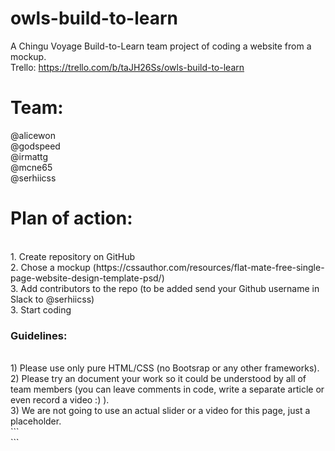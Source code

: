 # owls-build-to-learn
A Chingu Voyage Build-to-Learn team project of coding a website from a mockup.
<br>
Trello: https://trello.com/b/taJH26Ss/owls-build-to-learn

# Team:
@alicewon
<br>
@godspeed
<br>
@irmattg
<br>
@mcne65
<br>
@serhiicss

# Plan of action:
<br>
1. Create repository on GitHub
<br>
2. Chose a mockup (https://cssauthor.com/resources/flat-mate-free-single-page-website-design-template-psd/)
<br>
3. Add contributors to the repo (to be added send your Github username in Slack to @serhiicss)
<br>
3. Start coding

### Guidelines:
<br>
1) Please use only pure HTML/CSS (no Bootsrap or any other frameworks).
<br>
2) Please try an document your work so it could be understood by all of team members (you can leave comments in code, write a separate article or even record a video :) ).
<br>
3) We are not going to use an actual slider or a video for this page, just a placeholder.
<br>
```<Br>```
